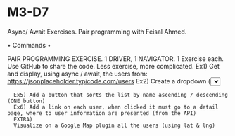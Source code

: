 # M3-D7
Async/ Await Exercises. Pair programming with Feisal Ahmed.

• Commands •

PAIR PROGRAMMING EXERCISE.
      1 DRIVER, 1 NAVIGATOR.
      1 Exercise each. Use GitHub to share the code.
      Less exercise, more complicated. 
      Ex1) Get and display, using async / await, the users from: https://jsonplaceholder.typicode.com/users 
      Ex2) Create a dropdown (<select>) that allows the user to select between name, username and email. 
           Create then a filter. When the user types in something, you should filter the user based on the input and on the value of the select.
           Es.: select on NAME. Filter input = Glenna, only user id number 9 should remain
      Ex3) Create a function that, from the list of users, extracts only the names
      Ex4) Create a function that, from the list of users, creates an array of addresses as string and not as an object. Like:
              {
              "street": "Victor Plains",
              "suite": "Suite 879",
              "city": "Wisokyburgh",
              "zipcode": "90566-7771",
              "geo": {
                "lat": "-43.9509",
                "lng": "-34.4618"
              }
          Should become Victor Plains, Suite 879, Wisokyburgh (90566-7771)
      
      Ex5) Add a button that sorts the list by name ascending / descending (ONE button)
      Ex6) Add a link on each user, when clicked it must go to a detail page, where to user information are presented (from the API)
      EXTRA)
      Visualize on a Google Map plugin all the users (using lat & lng)